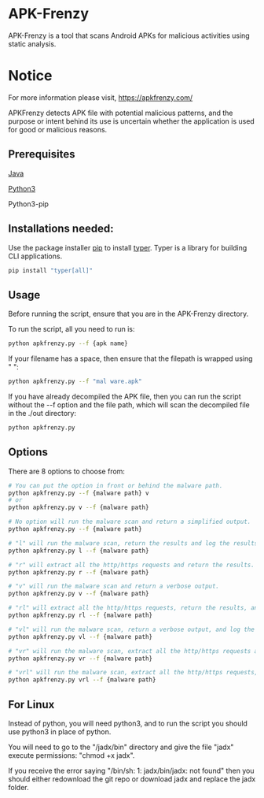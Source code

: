 # APK-Frenzy

APK-Frenzy is a tool that scans Android APKs for malicious activities using static analysis.

# Notice

For more information please visit, https://apkfrenzy.com/ 

APKFrenzy detects APK file with potential malicious patterns, and the purpose or intent behind its use is uncertain whether the application is used for good or malicious reasons.

## Prerequisites

[Java](https://www.java.com/download/ie_manual.jsp)

[Python3](https://www.python.org/downloads/)

Python3-pip

## Installations needed:

Use the package installer [pip](https://pip.pypa.io/en/stable/) to install [typer](https://typer.tiangolo.com/). Typer is a library for building CLI applications.

```bash
pip install "typer[all]"
```

## Usage

Before running the script, ensure that you are in the APK-Frenzy directory.

To run the script, all you need to run is:
```bash
python apkfrenzy.py --f {apk name}
```

If your filename has a space, then ensure that the filepath is wrapped using " ":
```bash
python apkfrenzy.py --f "mal ware.apk"
```

If you have already decompiled the APK file, then you can run the script without the --f option and the file path, which will scan the decompiled file in the ./out directory:
```bash
python apkfrenzy.py
```

## Options

There are 8 options to choose from:

```bash
# You can put the option in front or behind the malware path.
python apkfrenzy.py --f {malware path} v
# or
python apkfrenzy.py v --f {malware path}

# No option will run the malware scan and return a simplified output.
python apkfrenzy.py --f {malware path}

# "l" will run the malware scan, return the results and log the results to a file.
python apkfrenzy.py l --f {malware path}

# "r" will extract all the http/https requests and return the results.
python apkfrenzy.py r --f {malware path}

# "v" will run the malware scan and return a verbose output.
python apkfrenzy.py v --f {malware path}

# "rl" will extract all the http/https requests, return the results, and log the results to a file.
python apkfrenzy.py rl --f {malware path}

# "vl" will run the malware scan, return a verbose output, and log the results to a file.
python apkfrenzy.py vl --f {malware path}

# "vr" will run the malware scan, extract all the http/https requests and return a verbose output.
python apkfrenzy.py vr --f {malware path}

# "vrl" will run the malware scan, extract all the http/https requests, return a verbose output, and log the results to a file.
python apkfrenzy.py vrl --f {malware path}
```

## For Linux
Instead of python, you will need python3, and to run the script you should use python3 in place of python.

You will need to go to the "/jadx/bin" directory and give the file "jadx" execute permissions:
"chmod +x jadx".

If you receive the error saying "/bin/sh: 1: jadx/bin/jadx: not found" then you should either redownload the git repo or download jadx and replace the jadx folder.
